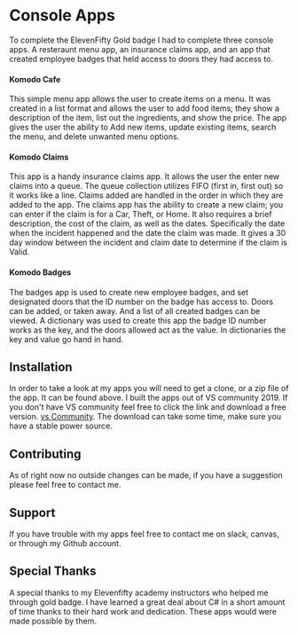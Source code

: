 # Console Apps

To complete the ElevenFifty Gold badge I had to complete three console apps.  A resteraunt menu app, an insurance claims app, and an app that created employee badges that held access to doors they had access to.

#### Komodo Cafe

This simple menu app allows the user to create items on a menu.  It was created in a list format and allows the user to add food items; they show a description of the item, list out the ingredients, and show the price.  The app gives the user the ability to Add new items, update existing items, search the menu, and delete unwanted menu options.

#### Komodo Claims

This app is a handy insurance claims app.  It allows the user the enter new claims into a queue.  The queue collection utilizes FIFO (first in, first out) so it works like a line.  Claims added are handled in the order in which they are added to the app.  The claims app has the ability to create a new claim; you can enter if the claim is for a Car, Theft, or Home.  It also requires a brief description, the cost of the claim, as well as the dates.  Specifically the date when the incident happened and the date the claim was made.  It gives a 30 day window between the incident and claim date to determine if the claim is Valid.

#### Komodo Badges

The badges app is used to create new employee badges, and set designated doors that the ID number on the badge has access to.  Doors can be added, or taken away.  And a list of all created badges can be viewed.  A dictionary was used to create this app the badge ID number works as the key, and the doors allowed act as the value.  In dictionaries the key and value go hand in hand.

## Installation

In order to take a look at my apps you will need to get a clone, or a zip file of the app.  It can be found above.  I built the apps out of VS community 2019.  If you don't have VS community feel free to click the link and download a free version. [vs Community](https://visualstudio.microsoft.com/downloads/).  The download can take some time, make sure you have a stable power source.

## Contributing
As of right now no outside changes can be made, if you have a suggestion please feel free to contact me.

## Support

If you have trouble with my apps feel free to contact me on slack, canvas, or through my Github account.

## Special Thanks

A special thanks to my Elevenfifty academy instructors who helped me through gold badge.  I have learned a great deal about C# in a short amount of time thanks to their hard work and dedication.  These apps would were made possible by them. 
